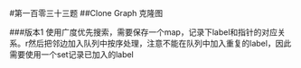 #第一百零三十三题
##Clone Graph
克隆图

###版本1
使用广度优先搜索，需要保存一个map，记录下label和指针的对应关系。r然后把邻边加入队列中按序处理，注意不能在队列中加入重复的label，因此需要使用一个set记录已加入的label